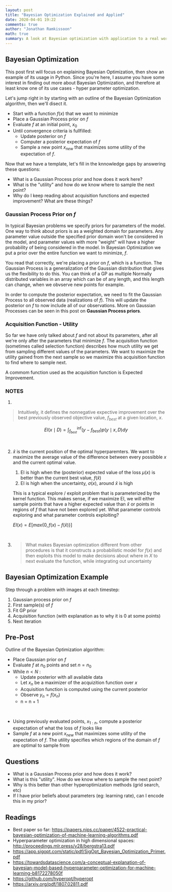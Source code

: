 ```yaml
---
layout: post
title: "Bayesian Optimization Explained and Applied"
date: 2020-04-01 19:22
comments: true
author: "Jonathan Ramkissoon"
math: true
summary: A look at Bayesian optimization with application to a real world problem
---
```


## Bayesian Optimization

This post first will focus on explaining Bayesian Optimization, then show an example of its usage in Python. Since you're here, I assume you have some interest in finding out more about Bayesian Optimization, and therefore at least know one of its use cases - hyper parameter optimization.

Let's jump right in by starting with an outline of the Bayesian Optimization algorithm, then we'll disect it.

- Start with a function $f(x)$ that we want to minimize
- Place a Gaussian Process prior on $f$
- Evaluate $f$ at an initial point, $x_0$
- Until convergence criteria is fullfilled:
  - Update posterior on $f$
  - Computer a posterior expectation of $f$
  - Sample a new point $x_{new}$ that maximizes some utility of the expectation of $f$.



Now that we have a template, let's fill in the knnowledge gaps by answering these questions:

- What is a Gaussian Process prior and how does it work here?
- What is the "utility" and how do we know where to sample the next point?
- Why do I keep reading about acquisition functions and expected improvement? What are these things?


### Gaussian Process Prior on $f$

In typical Bayesian problems we specify priors for parameters of the model. One way to think about priors is as a weighted domain for parameters. Any parameter value outside the specified prior domain won't be considered in the model, and parameter values with more "weight" will have a higher probability of being considered in the model. In Bayesian Optimization we put a prior over the entire function we want to minimize, $f$.

You read that correctly, we're placing a prior on $f$, which is a function. The Gaussian Process is a generalization of the Gaussian distribution that gives us the flexibility to do this. You can think of a GP as multiple Normally distributed variables in an array which can be of any length, and this length can change, when we obvserve new points for example.

In order to compute the posterior expectation, we need to fit the Gaussian Process to all observed data (realizations of $f$). This will update the posterior on $f$ to now include all of our observations. More on Gaussian Processes can be seen in this post on **Gaussian Process priors**.


<!-- Image showing the posterior before and after we observe 1 datapoint -->


### Acquisition Function - Utility

So far we have only talked about $f$ and not about its parameters, after all we're only after the parameters that minimize $f$. The acquisition function (sometimes called selection function) describes how much utility we get from sampling different values of the parameters. We want to maximize the utility gained from the next sample so we maximize this acquisition function to find where to sample next.

A commom function used as the acquisition function is Expected Improvement.


### NOTES


1)
> Intuitively, it defines the nonnegative expective improvement over the best previously observed objective value, $f_{best}$ at a given location, $x$.

$$
EI(x \mid D) = \int_{f_{best}}^{\inf} (y - f_{best}) p(y \mid x, D) dy
$$

<br/>

2) $\hat{x}$ is the current position of the optimal hyperparemters. We want to maximize the average value of the difference between every possibble $x$ and the current optimal value.
    1) EI is high when the (posterior) expected value of the loss $\mu(x)$ is better than the current best value, $f(\hat{x})$
    2) EI is high when the uncertainty, $\sigma(x)$, around $\hat{x}$ is high

    This is a typical explore / exploit problem that is parameterized by the kernel function. This makes sense, if we maximize EI, we will either sample points that have a higher expected value than $\hat{x}$ or points in regions of $f$ that have not been explored yet. What parameter controls exploring and what parameter controls exploiting?

    $EI(x) = E[max\{0, f(x) - f(\hat{x})\}]$

<br/>

3) > What makes Bayesian optimization different from other procedures is that it constructs a probabilistic model for $f(x)$ and then exploits this model to make decisions about where in $X$ to next evaluate the function, while integrating out uncertainty


## Bayesian Optimization Example

Step through a problem with images at each timestep:

1) Gaussian process prior on $f$
2) First sample(s) of $f$
3) Fit GP prior
4) Acquisition function (with explanation as to why it is 0 at some points)
5) Next iteration




## Pre-Post

Outline of the Bayesian Optimization algorithm:

- Place Gaussian prior on $f$
- Evaluate $f$ at $n_0$ points and set $n = n_0$
- While $n < N$ :
  - Update posterior with all available data
  - Let $x_n$ be a maximizer of the acquizition function over $x$
  - Acquisition function is computed using the current posterior
  - Observe $y_n = f(x_n)$
  - n = n + 1

<br/>

- Using previously evaluated points, $x_{1:n}$, compute a posterior expectation of what the loss of $f$ looks like
- Sample $f$ at a new point $x_{new}$ that maximizes some utility of the expectation of $f$. The utility specifies which regions of the domain of $f$ are optimal to sample from

## Questions

- What is a Gaussian Process prior and how does it work?
- What is this "utility". How do we know where to sample the next point?
- Why is this better than other hyperoptimization methods (grid search, etc)
- If I have prior beliefs about parameters (eg: learning rate), can I encode this in my prior?


## Readings

- Best paper so far: https://papers.nips.cc/paper/4522-practical-bayesian-optimization-of-machine-learning-algorithms.pdf
- Hyperparameter optimization in high dimensional spaces: http://proceedings.mlr.press/v28/bergstra13.pdf
- https://app.sigopt.com/static/pdf/SigOpt_Bayesian_Optimization_Primer.pdf
- https://towardsdatascience.com/a-conceptual-explanation-of-bayesian-model-based-hyperparameter-optimization-for-machine-learning-b8172278050f
- https://github.com/hyperopt/hyperopt
- https://arxiv.org/pdf/1807.02811.pdf
